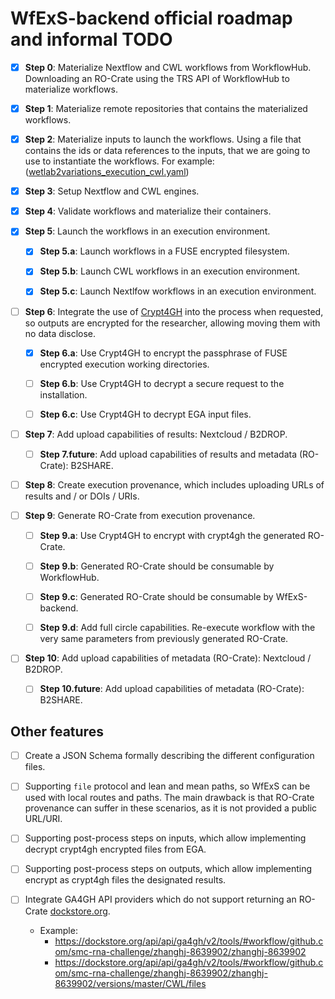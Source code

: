 # WfExS-backend official roadmap and informal TODO

- [x] **Step 0**: Materialize Nextflow and CWL workflows from WorkflowHub. Downloading an RO-Crate using the TRS API of 
WorkflowHub to materialize workflows.

- [x] **Step 1**: Materialize remote repositories that contains the materialized workflows.

- [x] **Step 2**: Materialize inputs to launch the workflows. Using a file that contains the ids or data 
references to the inputs, that we are going to use to instantiate the workflows. For example: 
([wetlab2variations_execution_cwl.yaml](https://github.com/inab/WfExS-backend/blob/main/tests/wetlab2variations_execution_cwl.yaml))

- [x] **Step 3**: Setup Nextflow and CWL engines.

- [x] **Step 4**: Validate workflows and materialize their containers. 

- [x] **Step 5**: Launch the workflows in an execution environment.

  - [x] **Step 5.a**: Launch workflows in a FUSE encrypted filesystem.
  
  - [x] **Step 5.b**: Launch CWL workflows in an execution environment.
  
  - [x] **Step 5.c**: Launch Nextlfow workflows in an execution environment.

- [ ] **Step 6**: Integrate the use of [Crypt4GH](https://crypt4gh.readthedocs.io/en/latest/) into the process when requested, so outputs are encrypted for the researcher, allowing moving them with no data disclose.

  - [x] **Step 6.a**: Use Crypt4GH to encrypt the passphrase of FUSE encrypted execution working directories.

  - [ ] **Step 6.b**: Use Crypt4GH to decrypt a secure request to the installation.

  - [ ] **Step 6.c**: Use Crypt4GH to decrypt EGA input files.

- [ ] **Step 7**: Add upload capabilities of results: Nextcloud / B2DROP.
  
  - [ ] **Step 7.future**: Add upload capabilities of results and metadata (RO-Crate): B2SHARE.

- [ ] **Step 8**: Create execution provenance, which includes uploading URLs of results and / or DOIs / URIs.

- [ ] **Step 9**: Generate RO-Crate from execution provenance.

  - [ ] **Step 9.a**: Use Crypt4GH to encrypt with crypt4gh the generated RO-Crate.

  - [ ] **Step 9.b**: Generated RO-Crate should be consumable by WorkflowHub.

  - [ ] **Step 9.c**: Generated RO-Crate should be consumable by WfExS-backend.
  
  - [ ] **Step 9.d**: Add full circle capabilities. Re-execute workflow with the very same parameters from previously generated RO-Crate.

- [ ] **Step 10**: Add upload capabilities of metadata (RO-Crate): Nextcloud / B2DROP.

  - [ ] **Step 10.future**: Add upload capabilities of metadata (RO-Crate): B2SHARE.


## Other features

- [ ] Create a JSON Schema formally describing the different configuration files.

- [ ] Supporting `file` protocol and lean and mean paths, so WfExS can be used with local routes and paths. The main drawback is that RO-Crate provenance can suffer in these scenarios, as it is not provided a public URL/URI.

- [ ] Supporting post-process steps on inputs, which allow implementing decrypt crypt4gh encrypted files from EGA.

- [ ] Supporting post-process steps on outputs, which allow implementing encrypt as crypt4gh files the designated results.

- [ ] Integrate GA4GH API providers which do not support returning an RO-Crate [dockstore.org](https://dockstore.org/search?searchMode=files).
  - Example:
    - https://dockstore.org/api/api/ga4gh/v2/tools/#workflow/github.com/smc-rna-challenge/zhanghj-8639902/zhanghj-8639902
    - https://dockstore.org/api/api/ga4gh/v2/tools/#workflow/github.com/smc-rna-challenge/zhanghj-8639902/zhanghj-8639902/versions/master/CWL/files
